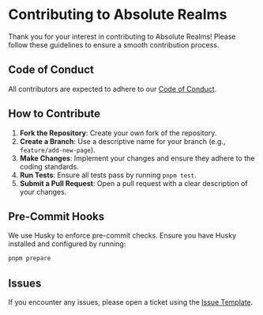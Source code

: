 # Contributing to Absolute Realms

Thank you for your interest in contributing to Absolute Realms! Please follow these guidelines to ensure a smooth contribution process.

## Code of Conduct

All contributors are expected to adhere to our [Code of Conduct](../CODEOWNERS).

## How to Contribute

1. **Fork the Repository**: Create your own fork of the repository.
2. **Create a Branch**: Use a descriptive name for your branch (e.g., `feature/add-new-page`).
3. **Make Changes**: Implement your changes and ensure they adhere to the coding standards.
4. **Run Tests**: Ensure all tests pass by running `pnpm test`.
5. **Submit a Pull Request**: Open a pull request with a clear description of your changes.

## Pre-Commit Hooks

We use Husky to enforce pre-commit checks. Ensure you have Husky installed and configured by running:

```bash
pnpm prepare
```

## Issues

If you encounter any issues, please open a ticket using the [Issue Template](../.github/ISSUE_TEMPLATE.md).
